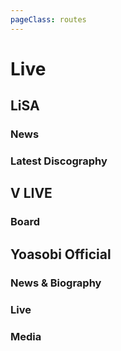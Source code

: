 ```yaml
---
pageClass: routes
---
```


# Live

## LiSA

### News

<RouteEn author="Kiotlin" example="/lxixsxa/info" path="/lxixsxa/info" radar="1" rssbud="1" />

### Latest Discography

<RouteEn author="Kiotlin" example="/lxixsxa/disco" path="/lxixsxa/disco" radar="1" rssbud="1" />

## V LIVE

### Board

<RouteEn author="TonyRL" example="/vlive/channel/FD53B/board/3530" path="/vlive/channel/:channel/board/:board" :paramsDesc="['Channel ID, can be found in the URL', 'Board ID, can be found in the URL']" radar="1" rssbud="1" />

## Yoasobi Official

### News & Biography

<RouteEn author="Kiotlin" example="/yoasobi-music/info/news" path="/yoasobi-music/info/:category?" :paramsDesc="['`news`, `biography`']" radar="1" rssbud="1" />

### Live

<RouteEn author="Kiotlin" example="/yoasobi-music/live" path="/yoasobi-music/live" radar="1" rssbud="1" />

### Media

<RouteEn author="Kiotlin" example="/yoasobi-music/media" path="/yoasobi-music/media" radar="1" rssbud="1" />

